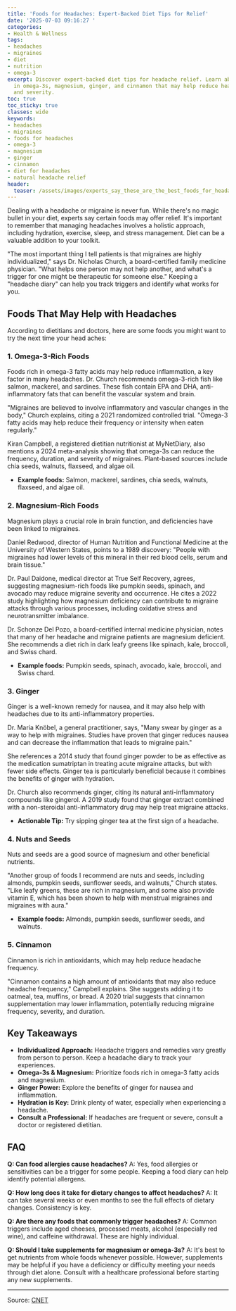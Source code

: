 ```yaml
---
title: 'Foods for Headaches: Expert-Backed Diet Tips for Relief'
date: '2025-07-03 09:16:27 '
categories:
- Health & Wellness
tags:
- headaches
- migraines
- diet
- nutrition
- omega-3
excerpt: Discover expert-backed diet tips for headache relief. Learn about foods rich
  in omega-3s, magnesium, ginger, and cinnamon that may help reduce headache frequency
  and severity.
toc: true
toc_sticky: true
classes: wide
keywords:
- headaches
- migraines
- foods for headaches
- omega-3
- magnesium
- ginger
- cinnamon
- diet for headaches
- natural headache relief
header:
  teaser: /assets/images/experts_say_these_are_the_best_foods_for_headaches_20250703091626.jpg
---
```


Dealing with a headache or migraine is never fun. While there's no magic bullet in your diet, experts say certain foods may offer relief. It's important to remember that managing headaches involves a holistic approach, including hydration, exercise, sleep, and stress management. Diet can be a valuable addition to your toolkit. 

"The most important thing I tell patients is that migraines are highly individualized," says Dr. Nicholas Church, a board-certified family medicine physician. "What helps one person may not help another, and what's a trigger for one might be therapeutic for someone else." Keeping a "headache diary" can help you track triggers and identify what works for you.

## Foods That May Help with Headaches

According to dietitians and doctors, here are some foods you might want to try the next time your head aches:

### 1. Omega-3-Rich Foods

Foods rich in omega-3 fatty acids may help reduce inflammation, a key factor in many headaches. Dr. Church recommends omega-3-rich fish like salmon, mackerel, and sardines. These fish contain EPA and DHA, anti-inflammatory fats that can benefit the vascular system and brain.

"Migraines are believed to involve inflammatory and vascular changes in the body," Church explains, citing a 2021 randomized controlled trial. "Omega-3 fatty acids may help reduce their frequency or intensity when eaten regularly."

Kiran Campbell, a registered dietitian nutritionist at MyNetDiary, also mentions a 2024 meta-analysis showing that omega-3s can reduce the frequency, duration, and severity of migraines. Plant-based sources include chia seeds, walnuts, flaxseed, and algae oil.

*   **Example foods:** Salmon, mackerel, sardines, chia seeds, walnuts, flaxseed, and algae oil.

### 2. Magnesium-Rich Foods

Magnesium plays a crucial role in brain function, and deficiencies have been linked to migraines.

Daniel Redwood, director of Human Nutrition and Functional Medicine at the University of Western States, points to a 1989 discovery: "People with migraines had lower levels of this mineral in their red blood cells, serum and brain tissue."

Dr. Paul Daidone, medical director at True Self Recovery, agrees, suggesting magnesium-rich foods like pumpkin seeds, spinach, and avocado may reduce migraine severity and occurrence. He cites a 2022 study highlighting how magnesium deficiency can contribute to migraine attacks through various processes, including oxidative stress and neurotransmitter imbalance.

Dr. Schonze Del Pozo, a board-certified internal medicine physician, notes that many of her headache and migraine patients are magnesium deficient. She recommends a diet rich in dark leafy greens like spinach, kale, broccoli, and Swiss chard.

*   **Example foods:** Pumpkin seeds, spinach, avocado, kale, broccoli, and Swiss chard.

### 3. Ginger

Ginger is a well-known remedy for nausea, and it may also help with headaches due to its anti-inflammatory properties.

Dr. Maria Knöbel, a general practitioner, says, "Many swear by ginger as a way to help with migraines. Studies have proven that ginger reduces nausea and can decrease the inflammation that leads to migraine pain."

She references a 2014 study that found ginger powder to be as effective as the medication sumatriptan in treating acute migraine attacks, but with fewer side effects. Ginger tea is particularly beneficial because it combines the benefits of ginger with hydration.

Dr. Church also recommends ginger, citing its natural anti-inflammatory compounds like gingerol. A 2019 study found that ginger extract combined with a non-steroidal anti-inflammatory drug may help treat migraine attacks.



*   **Actionable Tip:** Try sipping ginger tea at the first sign of a headache. 

### 4. Nuts and Seeds

Nuts and seeds are a good source of magnesium and other beneficial nutrients.

"Another group of foods I recommend are nuts and seeds, including almonds, pumpkin seeds, sunflower seeds, and walnuts," Church states. "Like leafy greens, these are rich in magnesium, and some also provide vitamin E, which has been shown to help with menstrual migraines and migraines with aura."

*   **Example foods:** Almonds, pumpkin seeds, sunflower seeds, and walnuts.

### 5. Cinnamon

Cinnamon is rich in antioxidants, which may help reduce headache frequency.

"Cinnamon contains a high amount of antioxidants that may also reduce headache frequency," Campbell explains. She suggests adding it to oatmeal, tea, muffins, or bread. A 2020 trial suggests that cinnamon supplementation may lower inflammation, potentially reducing migraine frequency, severity, and duration.

## Key Takeaways

*   **Individualized Approach:** Headache triggers and remedies vary greatly from person to person. Keep a headache diary to track your experiences.
*   **Omega-3s & Magnesium:** Prioritize foods rich in omega-3 fatty acids and magnesium.
*   **Ginger Power:** Explore the benefits of ginger for nausea and inflammation.
*   **Hydration is Key:** Drink plenty of water, especially when experiencing a headache.
*   **Consult a Professional:** If headaches are frequent or severe, consult a doctor or registered dietitian.

## FAQ

**Q: Can food allergies cause headaches?**
A: Yes, food allergies or sensitivities can be a trigger for some people. Keeping a food diary can help identify potential allergens.

**Q: How long does it take for dietary changes to affect headaches?**
A: It can take several weeks or even months to see the full effects of dietary changes. Consistency is key.

**Q: Are there any foods that commonly trigger headaches?**
A: Common triggers include aged cheeses, processed meats, alcohol (especially red wine), and caffeine withdrawal. These are highly individual.

**Q: Should I take supplements for magnesium or omega-3s?**
A: It's best to get nutrients from whole foods whenever possible. However, supplements may be helpful if you have a deficiency or difficulty meeting your needs through diet alone. Consult with a healthcare professional before starting any new supplements.

---

Source: [CNET](https://www.cnet.com/health/nutrition/experts-say-best-foods-eat-headache/#ftag=CAD590a51e)